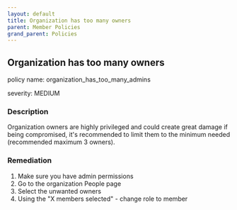 ```yaml
---
layout: default
title: Organization has too many owners
parent: Member Policies
grand_parent: Policies
---
```



## Organization has too many owners
policy name: organization_has_too_many_admins

severity: MEDIUM

### Description
Organization owners are highly privileged and could create great damage if being compromised, it's recommended to limit them to the minimum needed (recommended maximum 3 owners).


### Remediation
1. Make sure you have admin permissions
2. Go to the organization People page
3. Select the unwanted owners
4. Using the "X members selected" - change role to member



